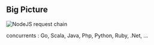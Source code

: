 ## Big Picture

![NodeJS request chain](assets/img/nodejs-request-chain.png)

concurrents : Go, Scala, Java, Php, Python, Ruby, .Net, …